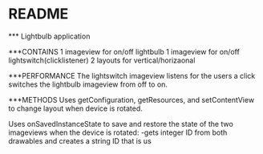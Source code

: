 # README #

*** Lightbulb application


***CONTAINS
1 imageview for on/off lightbulb
1 imageview for on/off lightswitch(clicklistener)
2 layouts for vertical/horizaonal

***PERFORMANCE
The lightswitch imageview listens for the users a click switches the lightbulb imageview from off to on.

***METHODS
Uses getConfiguration, getResources, and setContentView to change layout when device is rotated.

Uses onSavedInstanceState to save and restore the state of the two imageviews when the device is rotated: 
            -gets integer ID from both drawables and creates a string ID that is    us


